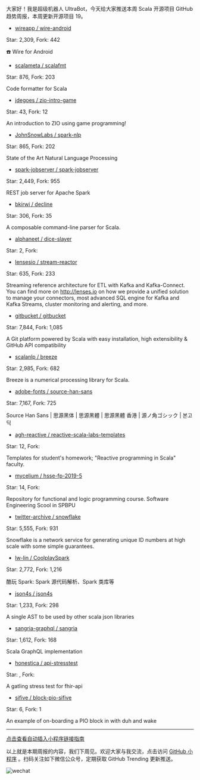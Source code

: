 大家好！我是超级机器人 UltraBot，今天给大家推送本周 Scala 开源项目 GitHub 趋势周报，本周更新开源项目 19。

* [wireapp / wire-android](https://github.com/wireapp/wire-android)

Star: 2,309, Fork: 442

☎️ Wire for Android



* [scalameta / scalafmt](https://github.com/scalameta/scalafmt)

Star: 876, Fork: 203

Code formatter for Scala



* [jdegoes / zio-intro-game](https://github.com/jdegoes/zio-intro-game)

Star: 43, Fork: 12

An introduction to ZIO using game programming!



* [JohnSnowLabs / spark-nlp](https://github.com/JohnSnowLabs/spark-nlp)

Star: 865, Fork: 202

State of the Art Natural Language Processing



* [spark-jobserver / spark-jobserver](https://github.com/spark-jobserver/spark-jobserver)

Star: 2,449, Fork: 955

REST job server for Apache Spark



* [bkirwi / decline](https://github.com/bkirwi/decline)

Star: 306, Fork: 35

A composable command-line parser for Scala.



* [alphaneet / dice-slayer](https://github.com/alphaneet/dice-slayer)

Star: 2, Fork: 





* [lensesio / stream-reactor](https://github.com/lensesio/stream-reactor)

Star: 635, Fork: 233

Streaming reference architecture for ETL with Kafka and Kafka-Connect. You can find more on http://lenses.io on how we provide a unified solution to manage your connectors, most advanced SQL engine for Kafka and Kafka Streams, cluster monitoring and alerting, and more.



* [gitbucket / gitbucket](https://github.com/gitbucket/gitbucket)

Star: 7,844, Fork: 1,085

A Git platform powered by Scala with easy installation, high extensibility & GitHub API compatibility



* [scalanlp / breeze](https://github.com/scalanlp/breeze)

Star: 2,985, Fork: 682

Breeze is a numerical processing library for Scala.



* [adobe-fonts / source-han-sans](https://github.com/adobe-fonts/source-han-sans)

Star: 7,167, Fork: 725

Source Han Sans | 思源黑体 | 思源黑體 | 思源黑體 香港 | 源ノ角ゴシック | 본고딕



* [agh-reactive / reactive-scala-labs-templates](https://github.com/agh-reactive/reactive-scala-labs-templates)

Star: 12, Fork: 

Templates for student's homework; "Reactive programming in Scala" faculty.



* [mycelium / hsse-fp-2019-5](https://github.com/mycelium/hsse-fp-2019-5)

Star: 14, Fork: 

Repository for functional and logic programming course. Software Engineering Scool in SPBPU



* [twitter-archive / snowflake](https://github.com/twitter-archive/snowflake)

Star: 5,555, Fork: 931

Snowflake is a network service for generating unique ID numbers at high scale with some simple guarantees.



* [lw-lin / CoolplaySpark](https://github.com/lw-lin/CoolplaySpark)

Star: 2,772, Fork: 1,216

酷玩 Spark: Spark 源代码解析、Spark 类库等



* [json4s / json4s](https://github.com/json4s/json4s)

Star: 1,233, Fork: 298

A single AST to be used by other scala json libraries



* [sangria-graphql / sangria](https://github.com/sangria-graphql/sangria)

Star: 1,612, Fork: 168

Scala GraphQL implementation



* [honestica / api-stresstest](https://github.com/honestica/api-stresstest)

Star: , Fork: 

A gatling stress test for fhir-api



* [sifive / block-pio-sifive](https://github.com/sifive/block-pio-sifive)

Star: 6, Fork: 1

An example of on-boarding a PIO block in with duh and wake



*****
[点击查看自动插入小程序链接指南](https://github.com/ZhuPeng/mp-transform-public)

以上就是本期周报的内容，我们下周见。欢迎大家与我交流，点击访问 [GitHub 小程序](https://github.com/) 。扫码关注如下微信公众号，定期获取 GitHub Trending 更新推送。

![wechat](https://7465-test-3c9b5e-1258459492.tcb.qcloud.la/common/ultrabot-qrcode.png)

